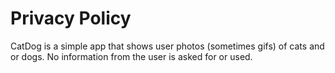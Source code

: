 # Privacy Policy
CatDog is a simple app that shows user photos (sometimes gifs) of cats and or dogs. No information from the user is asked for or used. 
